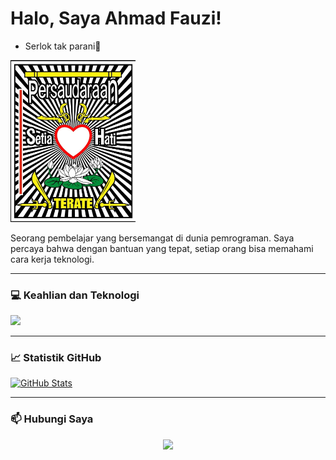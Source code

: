 # Halo, Saya Ahmad Fauzi!

- <p> Serlok tak parani🤬 </p>
<img src="https://github.com/vuzinet/vuzinet/blob/main/image/psht.png" width="200" alt="Foto Profil">

<br>

Seorang pembelajar yang bersemangat di dunia pemrograman. Saya percaya bahwa dengan bantuan yang tepat, setiap orang bisa memahami cara kerja teknologi.

---

### 💻 Keahlian dan Teknologi

<p>
  <img src="https://skillicons.dev/icons?i=html,css,js,python" />
</p>

---

### 📈 Statistik GitHub

[![GitHub Stats](https://github-readme-stats.vercel.app/api?username=vuzinet&show_icons=true&theme=dracula)](https://github.com/anuraghazra/github-readme-stats)

---

### 📫 Hubungi Saya

<p align="center">
  <a href="mailto:vuzinet@gmail.com">
    <img src="https://img.shields.io/badge/Gmail-D14836?style=for-the-badge&logo=gmail&logoColor=white" />
  </a>
</p>

